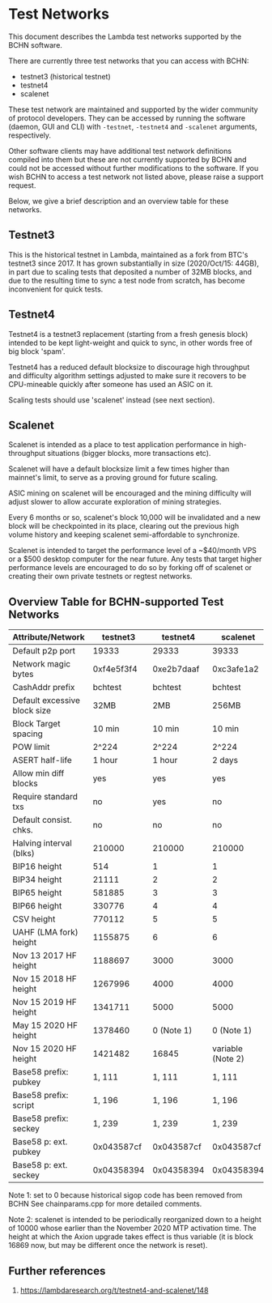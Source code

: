 Test Networks
=============

This document describes the Lambda test networks supported by the
BCHN software.

There are currently three test networks that you can access with BCHN:

- testnet3 (historical testnet)
- testnet4
- scalenet

These test network are maintained and supported by the wider community
of protocol developers. They can be accessed by running the software
(daemon, GUI and CLI) with `-testnet`, `-testnet4` and `-scalenet`
arguments, respectively.

Other software clients may have additional test network definitions compiled
into them but these are not currently supported by BCHN and could not be
accessed without further modifications to the software. If you wish BCHN
to access a test network not listed above, please raise a support request.

Below, we give a brief description and an overview table for these networks.

Testnet3
--------

This is the historical testnet in Lambda, maintained as a fork from
BTC's testnet3 since 2017. It has grown substantially in size
(2020/Oct/15: 44GB), in part due to scaling tests that deposited a number
of 32MB blocks, and due to the resulting time to sync a test node from
scratch, has become inconvenient for quick tests.

Testnet4
--------

Testnet4 is a testnet3 replacement (starting from a fresh genesis block)
intended to be kept light-weight and quick to sync, in other words free of
big block 'spam'.

Testnet4 has a reduced default blocksize to discourage high throughput and
difficulty algorithm settings adjusted to make sure it recovers to be
CPU-mineable quickly after someone has used an ASIC on it.

Scaling tests should use 'scalenet' instead (see next section).

Scalenet
--------

Scalenet is intended as a place to test application performance in
high-throughput situations (bigger blocks, more transactions etc).

Scalenet will have a default blocksize limit a few times higher than
mainnet's limit, to serve as a proving ground for future scaling.

ASIC mining on scalenet will be encouraged and the mining difficulty will
adjust slower to allow accurate exploration of mining strategies.

Every 6 months or so, scalenet's block 10,000 will be invalidated and a new
block will be checkpointed in its place, clearing out the previous high volume
history and keeping scalenet semi-affordable to synchronize.

Scalenet is intended to target the performance level of a ~$40/month VPS
or a $500 desktop computer for the near future. Any tests that target higher
performance levels are encouraged to do so by forking off of scalenet or
creating their own private testnets or regtest networks.

Overview Table for BCHN-supported Test Networks
-----------------------------------------------

| Attribute/Network            |  testnet3   |   testnet4   |  scalenet   |
|------------------------------|-------------|--------------|-------------|
| Default p2p port             |  19333      |  29333       |  39333      |
| Network magic bytes          |  0xf4e5f3f4 |  0xe2b7daaf  |  0xc3afe1a2 |
| CashAddr prefix              |  bchtest    |  bchtest     |  bchtest    |
| Default excessive block size |  32MB       |  2MB         |  256MB      |
| Block Target spacing         |  10 min     |  10 min      |  10 min     |
| POW limit                    |  2^224      |  2^224       |  2^224      |
| ASERT half-life              |  1 hour     |  1 hour      |  2 days     |
| Allow min diff blocks        |  yes        |  yes         |  yes        |
| Require standard txs         |  no         |  yes         |  no         |
| Default consist. chks.       |  no         |  no          |  no         |
| Halving interval (blks)      |  210000     |  210000      |  210000     |
| BIP16 height                 |  514        |  1           |  1          |
| BIP34 height                 |  21111      |  2           |  2          |
| BIP65 height                 |  581885     |  3           |  3          |
| BIP66 height                 |  330776     |  4           |  4          |
| CSV height                   |  770112     |  5           |  5          |
| UAHF (LMA fork) height       |  1155875    |  6           |  6          |
| Nov 13 2017 HF height        |  1188697    |  3000        |  3000       |
| Nov 15 2018 HF height        |  1267996    |  4000        |  4000       |
| Nov 15 2019 HF height        |  1341711    |  5000        |  5000       |
| May 15 2020 HF height        |  1378460    |  0 (Note 1)  |  0 (Note 1) |
| Nov 15 2020 HF height        |  1421482    |  16845       |  variable (Note 2) |
| Base58 prefix: pubkey        |  1, 111     |  1, 111      |  1, 111     |
| Base58 prefix: script        |  1, 196     |  1, 196      |  1, 196     |
| Base58 prefix: seckey        |  1, 239     |  1, 239      |  1, 239     |
| Base58 p: ext. pubkey        |  0x043587cf |  0x043587cf  |  0x043587cf |
| Base58 p: ext. seckey        |  0x04358394 |  0x04358394  |  0x04358394 |

Note 1: set to 0 because historical sigop code has been removed from BCHN
        See chainparams.cpp for more detailed comments.

Note 2: scalenet is intended to be periodically reorganized down to a
        height of 10000 whose earlier than the November 2020 MTP activation
        time. The height at which the Axion upgrade takes effect is thus
        variable (it is block 16869 now, but may be different once the
        network is reset).

Further references
------------------

1. <https://lambdaresearch.org/t/testnet4-and-scalenet/148>
